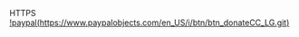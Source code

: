 HTTPS
[!paypal(https://www.paypalobjects.com/en_US/i/btn/btn_donateCC_LG.git)](https://www.paypal.com/cgi-bin/webscr?cmd=_s-xclick&hosted_button_id=UTMFZUHX6EUGE)
